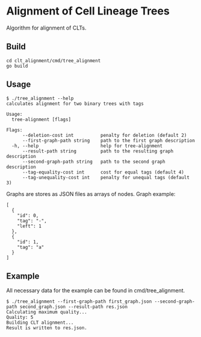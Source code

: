 # Alignment of Cell Lineage Trees
Algorithm for alignment of CLTs.

## Build
```(console)
cd clt_alignment/cmd/tree_alignment
go build
```

## Usage
```(console)
$ ./tree_alignment --help
calculates alignment for two binary trees with tags

Usage:
  tree-alignment [flags]

Flags:
      --deletion-cost int          penalty for deletion (default 2)
      --first-graph-path string    path to the first graph description
  -h, --help                       help for tree-alignment
      --result-path string         path to the resulting graph description
      --second-graph-path string   path to the second graph description
      --tag-equality-cost int      cost for equal tags (default 4)
      --tag-unequality-cost int    penalty for unequal tags (default 3)
```
Graphs are stores as JSON files as arrays of nodes. Graph example:
```(json)
[
  {
    "id": 0,
    "tag": "-",
    "left": 1
  },
  {
    "id": 1,
    "tag": "a"
  }
]
```

## Example
All necessary data for the example can be found in cmd/tree_alignment.
```(console)
$ ./tree_alignment --first-graph-path first_graph.json --second-graph-path second_graph.json --result-path res.json
Calculating maximum quality...
Quality: 5
Building CLT alignment...
Result is written to res.json.
```
